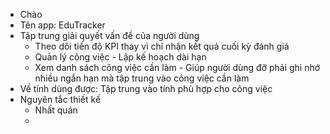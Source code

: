 - Chào
- Tên app: EduTracker
- Tập trung giải quyết vấn đề của người dùng
	- Theo dõi tiến độ KPI thay vì chỉ nhận kết quả cuối kỳ đánh giá
	- Quản lý công việc - Lập kế hoạch dài hạn
	- Xem danh sách công việc cần làm - Giúp người dùng đỡ phải ghi nhớ nhiều ngắn hạn mà tập trung vào công việc cần làm
- Về tính dùng được: Tập trung vào tính phù hợp cho công việc
- Nguyên tắc thiết kế
	- Nhất quán
	- 
